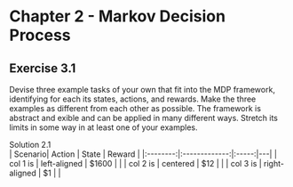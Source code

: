 # Chapter 2 - Markov Decision Process

## Exercise 3.1  
Devise three example tasks of your own that fit into the MDP framework, identifying for
each its states, actions, and rewards. Make the three examples as different from each other as possible.
The framework is abstract and 
exible and can be applied in many different ways. Stretch its limits in
some way in at least one of your examples.

Solution 2.1  
|  Scenario|   Action      | State | Reward  |
|:--------:|:-------------:|:-----:|---|
| col 1 is |  left-aligned | $1600 |   |
| col 2 is |    centered   |  $12  |   |
| col 3 is | right-aligned |   $1  |   |
